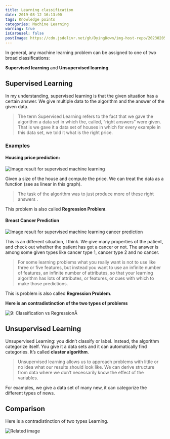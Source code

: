 ```yaml
---
title: Learning classification
date: 2019-08-12 16:13:00
tags: Knowledge points
categories: Machine Learning
warning: true
isCarousel: false
postImage: https://cdn.jsdelivr.net/gh/DyingDown/img-host-repo/202302051634205.jpg
---
```


In general, any machine learning problem can be assigned to one of two broad classifications:

**Supervised learning** and **Unsupervised learning**.

<!--more-->

## Supervised Learning

In my understanding, supervised learning is that the given situation has a certain answer. We give multiple data to the algorithm and the answer of the given data.

>  The term Supervised Learning refers to the fact that we gave the algorithm a data set in which the, called, “right answers” were given. That is we gave it a data set of houses in which for every example in this data set, we told it what is the right price.

### Examples

#### Housing price prediction:

![Image result for supervised machine learning](https://encrypted-tbn0.gstatic.com/images?q=tbn:ANd9GcT23Yf70HgeuzT2DENed69HDZfm-SdyNXMrc8vgX4ZVxm80idWbEQ)

Given a size of the house and compute the price. We can treat the data as a function (see as linear in this graph).

>  The task of the algorithm was to just produce more of these right answers .

This problem is also called **Regression Problem**.

#### Breast Cancer Prediction

![Image result for supervised machine learning cancer prediction](https://encrypted-tbn0.gstatic.com/images?q=tbn:ANd9GcTFP3e0rouSha4Jde9DS5uAwOs-k8NapOp2mDGT0fQpkUkL6YEVmA)

This is an different situation, I think. We give many properties of the patient, and check out whether the patient has got a cancer or not. The answer is among some given types like cancer type 1, cancer type 2 and no cancer.

>  For some learning problems what you really want is not to use like three or five features, but instead you want to use an infinite number of features, an infinite number of attributes, so that your learning algorithm has lots of attributes, or features, or cues with which to make those predictions.

This is problem is also called **Regression Problem**.

**Here is an contradistinction of the two types of problems**

![9: Classification vs RegressionÂ ](https://www.researchgate.net/profile/Yves_Matanga2/publication/326175998/figure/fig9/AS:644582983352328@1530691967314/Classification-vs-Regression.png)

## Unsupervised Learning

Unsupervised Learning: you didn’t classify or label. Instead, the algorithm categorize itself. You give it a data sets and it can automatically find categories. It’s called **cluster algorithm**.

>  Unsupervised learning allows us to approach problems with little or no idea what our results should look like. We can derive structure from data where we don’t necessarily know the effect of the variables.

For examples, we give a data set of many new, it can categorize the different types of news.

## Comparison

Here is a contradistinction of two types Learning.

![Related image](https://lawtomated.com/wp-content/uploads/2019/04/supVsUnsup.png)
